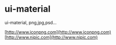ui-material
===========

ui-material, png,jpg,psd...

[http://www.iconpng.com](http://www.iconpng.com)<br/>
[http://www.nipic.com](http://www.nipic.com)<br/>